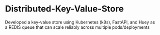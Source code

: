 # Distributed-Key-Value-Store
Developed a key-value store using Kubernetes (k8s), FastAPI, and Huey as a REDIS queue that can scale reliably across multiple pods/deployments
